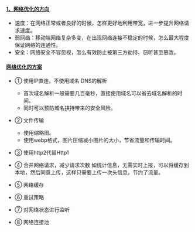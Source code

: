 
#### [1、网络优化的方向](https://time.geekbang.org/column/article/78585#previewimg)

  - 速度：在网络正常或者良好的时候，怎样更好地利用带宽，进一步提升网络请求速度。
  - 弱网络：移动端网络复杂多变，在出现网络连接不稳定的时候，怎么最大程度保证网络的连通性。
  - 安全：网络安全不容忽视，怎么有效防止被第三方劫持、窃听甚至篡改。


#### [网络优化的方案](https://www.jianshu.com/p/d5a843cb7ab1)

  - ① 使用IP直连，不使用域名
    DNS的解析
  
    - 首次域名解析一般需要几百毫秒，直接使用域名可以省去域名解析的时间。
    - 同时可以预防域名挟持带来的安全风险。
  - ② 文件传输
    - 使用缩略图。
    - 使用webp格式，图片压缩减小图片的大小，节省流量和传输时间。
  
  - ③ 使用http2代替Http1
  - ④ 合并网络请求，减少请求次数
    如统计信息，无需实时上报，可以将缓存到本地，然后同意上传，这样只需要上传一次头信息，节约了流量。
  - ⑤ 网络缓存
  - ⑥ 重试策略
  - ⑦ 对网络状态进行监听
  - ⑧ 网络连接池
